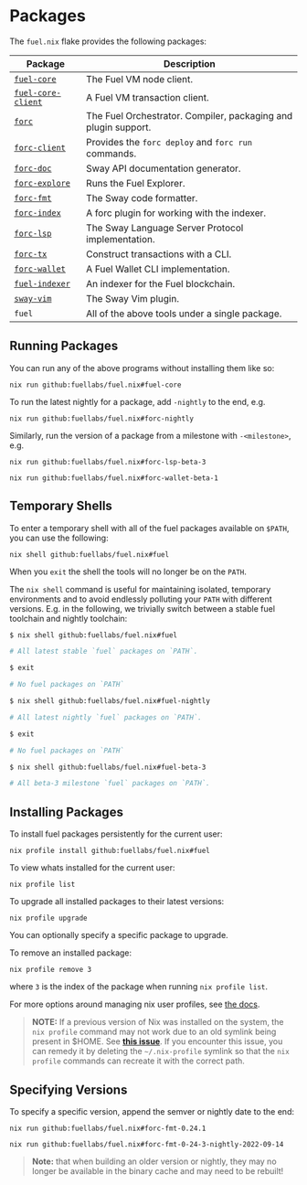 # Packages


The `fuel.nix` flake provides the following packages:

| Package | Description |
| --- | --- |
| [`fuel-core`][fuel-core-repo] | The Fuel VM node client. |
| [`fuel-core-client`][fuel-core-repo] | A Fuel VM transaction client. |
| [`forc`][sway-repo] | The Fuel Orchestrator. Compiler, packaging and plugin support. |
| [`forc-client`][sway-repo] | Provides the `forc deploy` and `forc run` commands. |
| [`forc-doc`][sway-repo] | Sway API documentation generator. |
| [`forc-explore`][sway-repo] | Runs the Fuel Explorer. |
| [`forc-fmt`][sway-repo] | The Sway code formatter. |
| [`forc-index`][fuel-indexer-repo] | A forc plugin for working with the indexer. |
| [`forc-lsp`][sway-repo] | The Sway Language Server Protocol implementation. |
| [`forc-tx`][sway-repo] | Construct transactions with a CLI. |
| [`forc-wallet`][forc-wallet-repo] | A Fuel Wallet CLI implementation. |
| [`fuel-indexer`][fuel-indexer-repo] | An indexer for the Fuel blockchain. |
| [`sway-vim`][sway-vim-repo] | The Sway Vim plugin. |
| `fuel` | All of the above tools under a single package. |

## Running Packages

You can run any of the above programs without installing them like so:

```
nix run github:fuellabs/fuel.nix#fuel-core
```

To run the latest nightly for a package, add `-nightly` to the end, e.g.

```
nix run github:fuellabs/fuel.nix#forc-nightly
```

Similarly, run the version of a package from a milestone with `-<milestone>`, e.g.

```
nix run github:fuellabs/fuel.nix#forc-lsp-beta-3
```
```
nix run github:fuellabs/fuel.nix#forc-wallet-beta-1
```

## Temporary Shells

To enter a temporary shell with all of the fuel packages available on `$PATH`,
you can use the following:

```
nix shell github:fuellabs/fuel.nix#fuel
```

When you `exit` the shell the tools will no longer be on the `PATH`.

The `nix shell` command is useful for maintaining isolated, temporary
environments and to avoid endlessly polluting your `PATH` with different
versions. E.g. in the following, we trivially switch between a stable fuel
toolchain and nightly toolchain:

```sh
$ nix shell github:fuellabs/fuel.nix#fuel

# All latest stable `fuel` packages on `PATH`.

$ exit

# No fuel packages on `PATH`

$ nix shell github:fuellabs/fuel.nix#fuel-nightly

# All latest nightly `fuel` packages on `PATH`.

$ exit

# No fuel packages on `PATH`

$ nix shell github:fuellabs/fuel.nix#fuel-beta-3

# All beta-3 milestone `fuel` packages on `PATH`.
```

## Installing Packages

To install fuel packages persistently for the current user:

```console
nix profile install github:fuellabs/fuel.nix#fuel
```

To view whats installed for the current user:

```console
nix profile list
```

To upgrade all installed packages to their latest versions:

```console
nix profile upgrade
```

You can optionally specify a specific package to upgrade.

To remove an installed package:

```console
nix profile remove 3
```

where `3` is the index of the package when running `nix profile list`.

For more options around managing nix user profiles, see [the
docs](https://nixos.org/manual/nix/stable/command-ref/new-cli/nix3-profile.html).

> **NOTE:** If a previous version of Nix was installed on the system, the
> `nix profile` command may not work due to an old symlink being present in $HOME.
> See [**this issue**](https://github.com/DeterminateSystems/nix-installer/issues/477).
> If you encounter this issue, you can remedy it by deleting the `~/.nix-profile`
> symlink so that the `nix profile` commands can recreate it with the correct
> path.


## Specifying Versions

To specify a specific version, append the semver or nightly date to the end:

```
nix run github:fuellabs/fuel.nix#forc-fmt-0.24.1
```
```
nix run github:fuellabs/fuel.nix#forc-fmt-0-24-3-nightly-2022-09-14
```

> **Note:** that when building an older version or nightly, they may no longer
> be available in the binary cache and may need to be rebuilt!

[forc-wallet-repo]: https://github.com/fuellabs/forc-wallet
[fuel-core-repo]: https://github.com/fuellabs/fuel-core
[fuel-indexer-repo]: https://github.com/fuellabs/fuel-indexer
[sway-repo]: https://github.com/fuellabs/sway
[sway-vim-repo]: https://github.com/fuellabs/sway.vim
